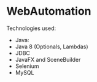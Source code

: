 # WebAutomation

Technologies used:
+ Java:
+ 	Java 8 (Optionals, Lambdas)
+ 	JDBC
+	JavaFX and SceneBuilder
+ Selenium
+ MySQL